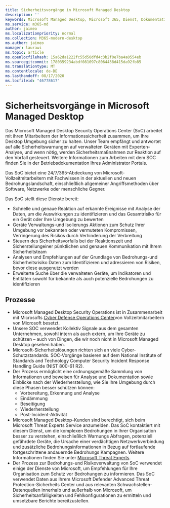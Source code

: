 ```yaml
---
title: Sicherheitsvorgänge in Microsoft Managed Desktop
description: ''
keywords: Microsoft Managed Desktop, Microsoft 365, Dienst, Dokumentation
ms.service: m365-md
author: jaimeo
ms.localizationpriority: normal
ms.collection: M365-modern-desktop
ms.author: jaimeo
manager: laurawi
ms.topic: article
ms.openlocfilehash: 15a62da1222fc55d50dfd4c3b2f0e7ba4a0554eb
ms.sourcegitcommit: 1780359234abdf081097c8064438d415da92fb85
ms.translationtype: MT
ms.contentlocale: de-DE
ms.lasthandoff: 08/17/2020
ms.locfileid: "46778617"
---
```

# <a name="security-operations-in-microsoft-managed-desktop"></a>Sicherheitsvorgänge in Microsoft Managed Desktop

Das Microsoft Managed Desktop Security Operations Center (SoC) arbeitet mit ihren Mitarbeitern der Informationssicherheit zusammen, um Ihre Desktop Umgebung sicher zu halten. Unser Team empfängt und antwortet auf alle Sicherheitswarnungen auf verwalteten Geräten mit Experten-Analyse, und wenn nötig, werden Sicherheitsmaßnahmen zur Reaktion auf den Vorfall gesteuert. Weitere Informationen zum Arbeiten mit dem SOC finden Sie in der Betriebsdokumentation Ihres Administrator Portals.

Das SoC bietet eine 24/7/365-Abdeckung von Microsoft-Vollzeitmitarbeitern mit Fachwissen in der aktuellen und neuen Bedrohungslandschaft, einschließlich allgemeiner Angriffsmethoden über Software, Netzwerke oder menschliche Gegner.

Das SoC stellt diese Dienste bereit:
- Schnelle und genaue Reaktion auf erkannte Ereignisse mit Analyse der Daten, um die Auswirkungen zu identifizieren und das Gesamtrisiko für ein Gerät oder Ihre Umgebung zu bewerten
- Geräte Verwaltungs-und Isolierungs Aktionen zum Schutz Ihrer Umgebung vor bekannten oder vermuteten Kompromissen, Verringerung des Risikos durch Verhinderung der Verbreitung
- Steuern des Sicherheitsvorfalls bei der Reaktionszeit und Sicherstellungeiner pünktlichen und genauen Kommunikation mit Ihrem Sicherheitsteam
- Analysen und Empfehlungen auf der Grundlage von Bedrohungs-und Sicherheitsrisiko Daten zum Identifizieren und adressieren von Risiken, bevor diese ausgenutzt werden
- Erweiterte Suche über die verwalteten Geräte, um Indikatoren und Entitäten sowohl für bekannte als auch potenzielle Bedrohungen zu identifizieren

## <a name="processes"></a>Prozesse

- Microsoft Managed Desktop Security Operations ist in Zusammenarbeit mit Microsofts [Cyber Defense Operations Center](https://www.microsoft.com/msrc/cdoc)von Vollzeitmitarbeitern von Microsoft besetzt. 
- Unsere SOC verwendet Kollektiv Signale aus dem gesamten Unternehmen, sowohl intern als auch extern, um Ihre Geräte zu schützen – auch von Dingen, die wir noch nicht in Microsoft Managed Desktop gesehen haben.
- Microsoft-Sicherheitslösungen richten sich an viele Cyber-Schutzstandards. SOC-Vorgänge basieren auf dem National Institute of Standards and Technology Computer Security Incident Response Handling Guide (NIST 800-61 R2).
- Der Prozess ermöglicht eine ordnungsgemäße Sammlung von Informationen und beweisen für Analyse und Dokumentation sowie Einblicke nach der Wiederherstellung, wie Sie Ihre Umgebung durch diese Phasen besser schützen können:
    - Vorbereitung, Erkennung und Analyse
    - Eindämmung
    - Beseitigung
    - Wiederherstellung
    - Post-Incident-Aktivität
- Microsoft Managed Desktop-Kunden sind berechtigt, sich beim Microsoft Threat Experts Service anzumelden. Das SoC kontaktiert mit diesem Dienst, um die komplexen Bedrohungen in Ihrer Organisation besser zu verstehen, einschließlich Warnungs Abfragen, potenziell gefährdete Geräte, die Ursache einer verdächtigen Netzwerkverbindung und zusätzliche Bedrohungsinformationen in Bezug auf fortlaufende fortgeschrittene andauernde Bedrohungs Kampagnen. Weitere Informationen finden Sie unter [Microsoft Threat Experts](https://docs.microsoft.com/windows/security/threat-protection/microsoft-defender-atp/microsoft-threat-experts).
- Der Prozess zur Bedrohungs-und Risikoverwaltung von SoC verwendet einige der Dienste von Microsoft, um Empfehlungen für Ihre Organisation zum Schutz vor Bedrohungen zu informieren. Das SoC verwendet Daten aus Ihrem Microsoft Defender Advanced Threat Protection-Sicherheits Center und aus relevanten Schwachstellen-Datenquellen innerhalb und außerhalb von Microsoft, um Sicherheitsanfälligkeiten und Fehlkonfigurationen zu ermitteln und umsetzbare Berichte bereitzustellen.
